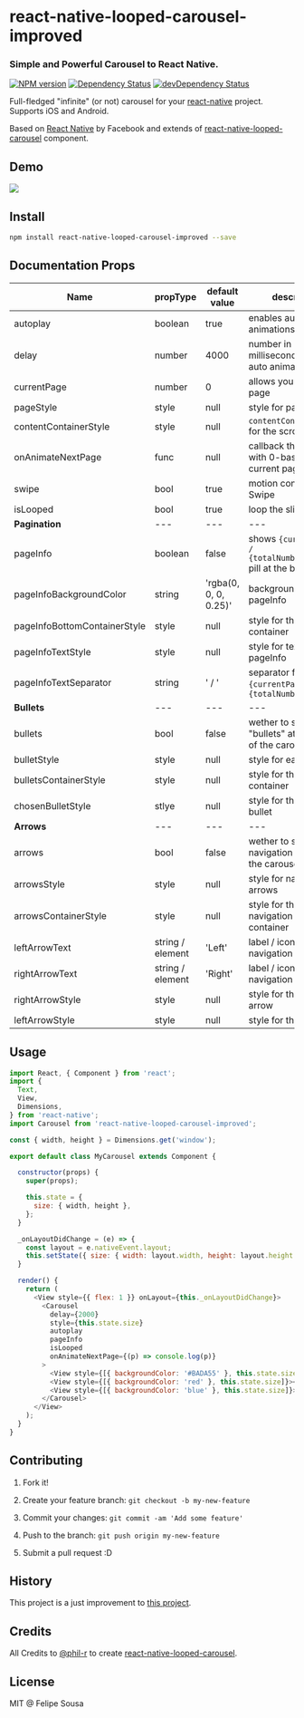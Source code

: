 # react-native-looped-carousel-improved
### Simple and Powerful Carousel to React Native.
[![NPM version](http://img.shields.io/npm/v/react-native-looped-carousel-improved.svg?style=flat)](https://www.npmjs.com/package/react-native-looped-carousel-improved)
[![Dependency Status](https://david-dm.org/felipesousa/react-native-looped-carousel-improved.svg)](https://david-dm.org/felipesousa/react-native-looped-carousel-improved)
[![devDependency Status](https://david-dm.org/felipesousa/react-native-looped-carousel-improved/dev-status.svg)](https://david-dm.org/felipesousa/react-native-looped-carousel-improved#info=devDependencies)

Full-fledged "infinite" (or not) carousel for your [react-native](https://github.com/facebook/react-native/) project. Supports iOS and Android.

Based on [React Native](https://github.com/facebook/react-native/) by Facebook and extends of [react-native-looped-carousel](https://github.com/phil-r/react-native-looped-carousel/) component.

## Demo
![](http://spronin.github.io/img/react.gif)

## Install

```sh
npm install react-native-looped-carousel-improved --save
```

## Documentation Props

Name | propType | default value | description
--- | --- | --- | ---
autoplay | boolean | true | enables auto animations
delay | number | 4000 | number in milliseconds between auto animations
currentPage | number | 0 | allows you to set initial page
pageStyle | style | null | style for pages
contentContainerStyle | style | null | `contentContainerStyle` for the scrollView
onAnimateNextPage | func | null | callback that is called with 0-based Id of the current page
swipe | bool | true | motion control for Swipe
isLooped | bool | true | loop the slide
**Pagination** | --- | --- | ---
pageInfo | boolean | false | shows `{currentPage} / {totalNumberOfPages}` pill at the bottom
pageInfoBackgroundColor | string | 'rgba(0, 0, 0, 0.25)' | background color for pageInfo
pageInfoBottomContainerStyle | style | null | style for the pageInfo container
pageInfoTextStyle | style | null | style for text in pageInfo
pageInfoTextSeparator | string | ' / ' | separator for `{currentPage}` and `{totalNumberOfPages}`
**Bullets** | --- | --- | ---
bullets | bool | false | wether to show "bullets" at the bottom of the carousel
bulletStyle | style | null | style for each bullet
bulletsContainerStyle | style | null | style for the bullets container
chosenBulletStyle | stlye | null | style for the selected bullet
**Arrows** | --- | --- | ---
arrows | bool | false | wether to show navigation arrows for the carousel
arrowsStyle | style | null | style for navigation arrows
arrowsContainerStyle | style | null | style for the navigation arrows container
leftArrowText | string / element | 'Left' | label / icon for left navigation arrow
rightArrowText | string / element | 'Right' | label / icon for right navigation arrow
rightArrowStyle | style | null | style for the right arrow
leftArrowStyle | style | null | style for the left arrow


## Usage
```js
import React, { Component } from 'react';
import {
  Text,
  View,
  Dimensions,
} from 'react-native';
import Carousel from 'react-native-looped-carousel-improved';

const { width, height } = Dimensions.get('window');

export default class MyCarousel extends Component {

  constructor(props) {
    super(props);

    this.state = {
      size: { width, height },
    };
  }

  _onLayoutDidChange = (e) => {
    const layout = e.nativeEvent.layout;
    this.setState({ size: { width: layout.width, height: layout.height } });
  }

  render() {
    return (
      <View style={{ flex: 1 }} onLayout={this._onLayoutDidChange}>
        <Carousel
          delay={2000}
          style={this.state.size}
          autoplay
          pageInfo
          isLooped
          onAnimateNextPage={(p) => console.log(p)}
        >
          <View style={[{ backgroundColor: '#BADA55' }, this.state.size]}><Text>1</Text></View>
          <View style={[{ backgroundColor: 'red' }, this.state.size]}><Text>2</Text></View>
          <View style={[{ backgroundColor: 'blue' }, this.state.size]}><Text>3</Text></View>
        </Carousel>
      </View>
    );
  }
}
```

## Contributing
1. Fork it!

2. Create your feature branch: `git checkout -b my-new-feature`

3. Commit your changes: `git commit -am 'Add some feature'`

4. Push to the branch: `git push origin my-new-feature`

5. Submit a pull request :D

## History

This project is a just improvement to [this project](https://github.com/phil-r/react-native-looped-carousel).

## Credits

All Credits to [@phil-r](https://github.com/phil-r/) to create [react-native-looped-carousel](https://github.com/phil-r/react-native-looped-carousel).

## License

MIT @ Felipe Sousa
